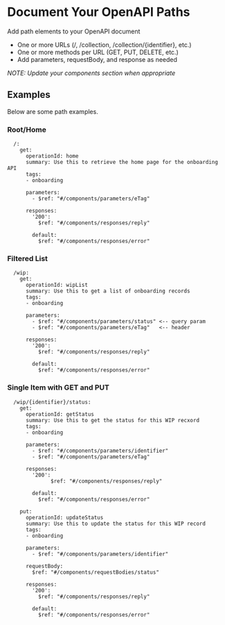 # Document Your OpenAPI Paths

Add path elements to your OpenAPI document

 * One or more URLs (/, /collection, /collection/{identifier}, etc.)
 * One or more methods per URL (GET, PUT, DELETE, etc.)
 * Add parameters, requestBody, and response as needed


_NOTE: Update your components section when appropriate_

## Examples
Below are some path examples.

### Root/Home 
```
  /:
    get:
      operationId: home
      summary: Use this to retrieve the home page for the onboarding API
      tags:
      - onboarding
      
      parameters:
        - $ref: "#/components/parameters/eTag"

      responses:
        '200':
          $ref: "#/components/responses/reply"
          
        default:
          $ref: "#/components/responses/error"
```

### Filtered List
```
  /wip:
    get:
      operationId: wipList
      summary: Use this to get a list of onboarding records
      tags:
      - onboarding
    
      parameters:
        - $ref: "#/components/parameters/status" <-- query param
        - $ref: "#/components/parameters/eTag"   <-- header
          
      responses:
        '200':
          $ref: "#/components/responses/reply"
          
        default:
          $ref: "#/components/responses/error"
```     

### Single Item with GET and PUT
```
  /wip/{identifier}/status:
    get:
      operationId: getStatus
      summary: Use this to get the status for this WIP recxord
      tags:
      - onboarding
    
      parameters:
        - $ref: "#/components/parameters/identifier"
        - $ref: "#/components/parameters/eTag"
            
      responses:
        '200':
              $ref: "#/components/responses/reply"
          
        default:
          $ref: "#/components/responses/error"

    put:
      operationId: updateStatus
      summary: Use this to update the status for this WIP record
      tags:
      - onboarding
    
      parameters:
        - $ref: "#/components/parameters/identifier"

      requestBody:
        $ref: "#/components/requestBodies/status"

      responses:    
        '200':
          $ref: "#/components/responses/reply"
          
        default:
          $ref: "#/components/responses/error"
```


